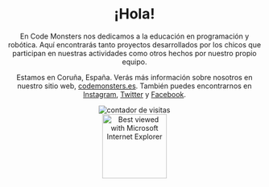 <div align="center">
  <h1><blink>¡Hola!</blink></h1>
  <p>En Code Monsters nos dedicamos a la educación en programación y robótica. Aquí encontrarás tanto proyectos desarrollados por los chicos que participan en nuestras actividades como otros hechos por nuestro propio equipo.</p>
  <p>Estamos en Coruña, España. Verás más información sobre nosotros en nuestro sitio web, <a href="https://codemonsters.es" target="_blank">codemonsters.es</a>. También puedes encontrarnos en <a href="https://www.instagram.com/codemonsters/" target="_blank">Instagram</a>, <a href="https://twitter.com/code_monsters" target="_blank">Twitter</a> y <a href="https://www.facebook.com/code.monsters" target="_blank">Facebook</a>.</p>
</div>
<div align="center"> 
  <img src="https://profile-counter.glitch.me/codemonsters/count.svg" alt="contador de visitas" align="center">
</div>
<div align="center">
  <img src="https://github.com/fnky/fnky/raw/fnky/img/ie.jpg" alt="Best viewed with Microsoft Internet Explorer" align="center" width="128">
</div>
